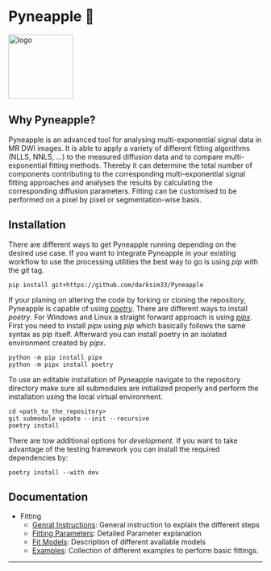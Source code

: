# Pyneapple 🍍 
<img src=".github/logo.png" alt="logo" style="width:128px;height:128px;"/> 

## Why Pyneapple?

Pyneapple is an advanced tool for analysing multi-exponential signal data in MR DWI images. It is able to apply a
variety of different fitting algorithms (NLLS, NNLS, ...) to the measured diffusion data and to compare
multi-exponential fitting methods. Thereby it can determine the total number of components contributing to the
corresponding multi-exponential signal fitting approaches and analyses the results by calculating the corresponding
diffusion parameters. Fitting can be customised to be performed on a pixel by pixel or segmentation-wise basis.

## Installation 

There are different ways to get Pyneapple running depending on the desired use case. If you want to integrate Pyneapple
in your existing workflow to use the processing utilities the best way to go is using *pip* with the *git* tag.

```console
pip install git+https://github.com/darksim33/Pyneapple
```

If your planing on altering the code by forking or cloning the repository, Pyneapple is capable of using [
*poetry*](https://python-poetry.org). There are different ways to install *poetry*. For Windows and Linux a straight
forward approach is using [*pipx*](https://pipx.pypa.io/stable/installation/). First you need to install *pipx* using
*pip* which basically follows the same syntax as pip itself. Afterward you can install poetry in an isolated environment
created by *pipx*.

```console
python -m pip install pipx
python -m pipx install poetry
```

To use an editable installation of Pyneapple navigate to the repository directory make sure all submodules are 
initialized properly and perform the installation using the local virtual environment. 

```console
cd <path_to_the_repository>
git submodule update --init --recursive
poetry install
```

There are tow additional options for _development_. If you want to take advantage of the
testing framework you can install the required dependencies by:

```console
poetry install --with dev
```
## Documentation

 - Fitting
    - [Genral Instructions](./docs/Fitting.md): General instruction to explain the different steps
    - [Fitting Parameters](docs/Parameters.md): Detailed Parameter explanation
    - [Fit Models](./docs/FitModels.md): Description of different available models
    - [Examples](./docs/FitExamples.md): Collection of different examples to perform basic fittings.

___